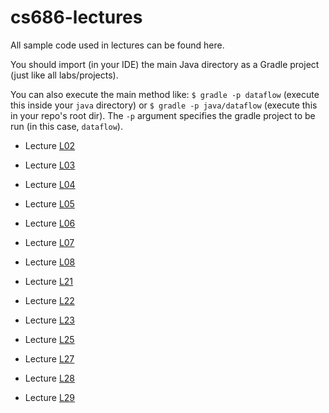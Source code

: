 # cs686-lectures

All sample code used in lectures can be found here.

You should import (in your IDE) the main Java directory as a Gradle project (just like all labs/projects).

You can also execute the main method like: `$ gradle -p dataflow` (execute this inside your `java` directory) or `$ gradle -p java/dataflow` (execute this in your repo's root dir). The `-p` argument specifies the gradle project to be run (in this case, `dataflow`).

- Lecture [L02](https://github.com/hadenlee/x86-lectures/tree/master/java/dataflow/src/main/java/edu/usfca/dataflow/L02)
- Lecture [L03](https://github.com/hadenlee/x86-lectures/tree/master/java/dataflow/src/main/java/edu/usfca/dataflow/L03)
- Lecture [L04](https://github.com/hadenlee/x86-lectures/tree/master/java/dataflow/src/main/java/edu/usfca/dataflow/L04)
- Lecture [L05](https://github.com/hadenlee/x86-lectures/tree/master/java/dataflow/src/main/java/edu/usfca/dataflow/L05)
- Lecture [L06](https://github.com/hadenlee/x86-lectures/tree/master/java/dataflow/src/main/java/edu/usfca/dataflow/L06)
- Lecture [L07](https://github.com/hadenlee/x86-lectures/tree/master/java/dataflow/src/main/java/edu/usfca/dataflow/L07)
- Lecture [L08](https://github.com/hadenlee/x86-lectures/tree/master/java/dataflow/src/main/java/edu/usfca/dataflow/L08)


- Lecture [L21](https://github.com/hadenlee/x86-lectures/tree/master/java/dataflow/src/main/java/edu/usfca/dataflow/L21)
- Lecture [L22](https://github.com/hadenlee/x86-lectures/tree/master/java/dataflow/src/main/java/edu/usfca/dataflow/L22)
- Lecture [L23](https://github.com/hadenlee/x86-lectures/tree/master/java/dataflow/src/main/java/edu/usfca/dataflow/L23)
- Lecture [L25](https://github.com/hadenlee/x86-lectures/tree/master/java/dataflow/src/main/java/edu/usfca/dataflow/L25)
- Lecture [L27](https://github.com/hadenlee/x86-lectures/tree/master/java/dataflow/src/main/java/edu/usfca/dataflow/L27)

- Lecture [L28](https://github.com/hadenlee/x86-lectures/tree/master/java/dataflow/src/main/java/edu/usfca/dataflow/L28)
- Lecture [L29](https://github.com/hadenlee/x86-lectures/tree/master/java/dataflow/src/main/java/edu/usfca/dataflow/L29)
